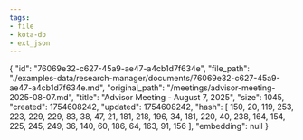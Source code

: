 ```yaml
---
tags:
- file
- kota-db
- ext_json
---
```

{
  "id": "76069e32-c627-45a9-ae47-a4cb1d7f634e",
  "file_path": "./examples-data/research-manager/documents/76069e32-c627-45a9-ae47-a4cb1d7f634e.md",
  "original_path": "/meetings/advisor-meeting-2025-08-07.md",
  "title": "Advisor Meeting - August 7, 2025",
  "size": 1045,
  "created": 1754608242,
  "updated": 1754608242,
  "hash": [
    150,
    20,
    119,
    253,
    223,
    229,
    229,
    83,
    38,
    47,
    21,
    181,
    218,
    196,
    34,
    181,
    220,
    40,
    238,
    164,
    154,
    225,
    245,
    249,
    36,
    140,
    60,
    186,
    64,
    163,
    91,
    156
  ],
  "embedding": null
}